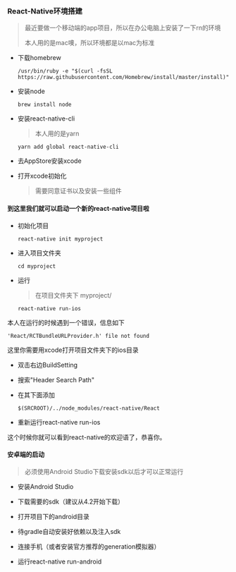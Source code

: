 ### React-Native环境搭建

> 最近要做一个移动端的app项目，所以在办公电脑上安装了一下rn的环境
>
> 本人用的是mac噢，所以环境都是以mac为标准

- 下载homebrew

  ```shell
  /usr/bin/ruby -e "$(curl -fsSL https://raw.githubusercontent.com/Homebrew/install/master/install)"
  ```

- 安装node

  ```shell
  brew install node
  ```

- 安装react-native-cli

  > 本人用的是yarn

  ```shell
  yarn add global react-native-cli
  ```

- 去AppStore安装xcode



- 打开xcode初始化

  > 需要同意证书以及安装一些组件



#### 到这里我们就可以启动一个新的react-native项目啦



- 初始化项目

  ```shell
  react-native init myproject
  ```

- 进入项目文件夹

  ```shell
  cd myproject
  ```

- 运行

  > 在项目文件夹下 myproject/

  ```
  react-native run-ios
  ```



本人在运行的时候遇到一个错误，信息如下

```
'React/RCTBundleURLProvider.h' file not found
```

这里你需要用xcode打开项目文件夹下的ios目录

- 双击右边BuildSetting

- 搜索"Header Search Path"

- 在其下面添加

  ```shell
  $(SRCROOT)/../node_modules/react-native/React
  
  ```

- 重新运行react-native run-ios

这个时候你就可以看到react-native的欢迎语了，恭喜你。





#### 安卓端的启动

> 必须使用Android Studio下载安装sdk以后才可以正常运行

- 安装Android Studio

- 下载需要的sdk（建议从4.2开始下载）

- 打开项目下的android目录

- 待gradle自动安装好依赖以及注入sdk

- 连接手机（或者安装官方推荐的generation模拟器）

- 运行react-native run-android

  